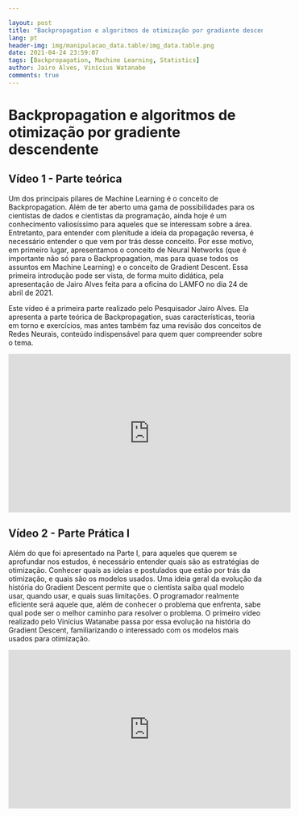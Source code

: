 ```yaml
---

layout: post
title: "Backpropagation e algoritmos de otimização por gradiente descendente"
lang: pt
header-img: img/manipulacao_data.table/img_data.table.png
date: 2021-04-24 23:59:07
tags: [Backpropagation, Machine Learning, Statistics]
author: Jairo Alves, Vinícius Watanabe
comments: true
---
```


# Backpropagation e algoritmos de otimização por gradiente descendente

## Vídeo 1 - Parte teórica
Um dos principais pilares de Machine Learning é o conceito de Backpropagation. Além de ter aberto uma gama de possibilidades para os cientistas de dados e cientistas da programação, ainda hoje é um conhecimento valiosíssimo para aqueles que se interessam sobre a área. Entretanto, para entender com plenitude a ideia da propagação reversa, é necessário entender o que vem por trás desse conceito. Por esse motivo, em primeiro lugar, apresentamos o conceito de Neural Networks (que é importante não só para o Backpropagation, mas para quase todos os assuntos em Machine Learning) e o conceito de Gradient Descent. Essa primeira introdução pode ser vista, de forma muito didática, pela apresentação de Jairo Alves feita para a oficina do LAMFO no dia 24 de abril de 2021.

Este vídeo é a primeira parte realizado pelo Pesquisador Jairo Alves. Ela apresenta a parte teórica de Backpropagation, suas características, teoria em torno e exercícios, mas antes também faz uma revisão dos conceitos de Redes Neurais, conteúdo indispensável para quem quer compreender sobre o tema.

<iframe width="560" height="315" src="https://www.youtube.com/embed/Oe3NOIjK0zE" title="Parte Teórica" frameborder="0" allow="accelerometer; autoplay; clipboard-write; encrypted-media; gyroscope; picture-in-picture" allowfullscreen></iframe>

## Vídeo 2 - Parte Prática I
Além do que foi apresentado na Parte I, para aqueles que querem se aprofundar nos estudos, é necessário entender quais são as estratégias de otimização. Conhecer quais as ideias e postulados que estão por trás da otimização, e quais são os modelos usados. Uma ideia geral da evolução da história do Gradient Descent permite que o cientista saiba qual modelo usar, quando usar, e quais suas limitações. O programador realmente eficiente será aquele que, além de conhecer o problema que enfrenta, sabe qual pode ser o melhor caminho para resolver o problema. O primeiro vídeo realizado pelo Vinícius Watanabe passa por essa evolução na história do Gradient Descent, familiarizando o interessado com os modelos mais usados para otimização.


<iframe width="560" height="315" src="https://www.youtube.com/embed/Cd4S_EhCSos" title="Parte Prática I" frameborder="0" allow="accelerometer; autoplay; clipboard-write; encrypted-media; gyroscope; picture-in-picture" allowfullscreen></iframe>
